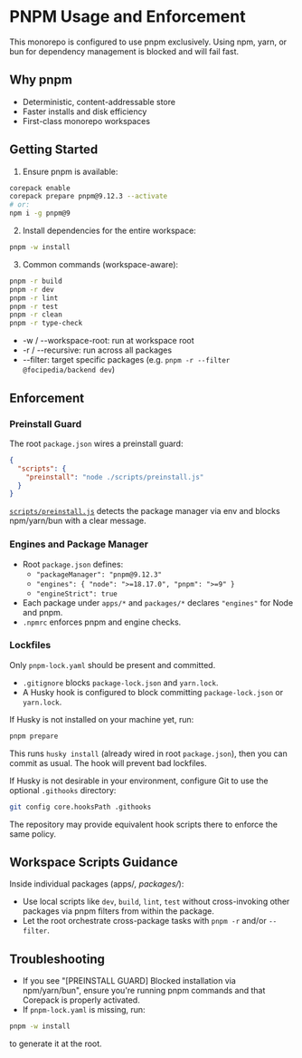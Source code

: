 # PNPM Usage and Enforcement

This monorepo is configured to use pnpm exclusively. Using npm, yarn, or bun for dependency management is blocked and will fail fast.

## Why pnpm

- Deterministic, content-addressable store
- Faster installs and disk efficiency
- First-class monorepo workspaces

## Getting Started

1. Ensure pnpm is available:

```bash
corepack enable
corepack prepare pnpm@9.12.3 --activate
# or:
npm i -g pnpm@9
```

2. Install dependencies for the entire workspace:

```bash
pnpm -w install
```

3. Common commands (workspace-aware):

```bash
pnpm -r build
pnpm -r dev
pnpm -r lint
pnpm -r test
pnpm -r clean
pnpm -r type-check
```

- -w / --workspace-root: run at workspace root
- -r / --recursive: run across all packages
- --filter: target specific packages (e.g. `pnpm -r --filter @focipedia/backend dev`)

## Enforcement

### Preinstall Guard

The root `package.json` wires a preinstall guard:

```json
{
  "scripts": {
    "preinstall": "node ./scripts/preinstall.js"
  }
}
```

[`scripts/preinstall.js`](scripts/preinstall.js:1) detects the package manager via env and blocks npm/yarn/bun with a clear message.

### Engines and Package Manager

- Root `package.json` defines:
  - `"packageManager": "pnpm@9.12.3"`
  - `"engines": { "node": ">=18.17.0", "pnpm": ">=9" }`
  - `"engineStrict": true`
- Each package under `apps/*` and `packages/*` declares `"engines"` for Node and pnpm.
- `.npmrc` enforces pnpm and engine checks.

### Lockfiles

Only `pnpm-lock.yaml` should be present and committed.

- `.gitignore` blocks `package-lock.json` and `yarn.lock`.
- A Husky hook is configured to block committing `package-lock.json` or `yarn.lock`.

If Husky is not installed on your machine yet, run:

```bash
pnpm prepare
```

This runs `husky install` (already wired in root `package.json`), then you can commit as usual. The hook will prevent bad lockfiles.

If Husky is not desirable in your environment, configure Git to use the optional `.githooks` directory:

```bash
git config core.hooksPath .githooks
```

The repository may provide equivalent hook scripts there to enforce the same policy.

## Workspace Scripts Guidance

Inside individual packages (apps/_, packages/_):

- Use local scripts like `dev`, `build`, `lint`, `test` without cross-invoking other packages via pnpm filters from within the package.
- Let the root orchestrate cross-package tasks with `pnpm -r` and/or `--filter`.

## Troubleshooting

- If you see "[PREINSTALL GUARD] Blocked installation via npm/yarn/bun", ensure you're running pnpm commands and that Corepack is properly activated.
- If `pnpm-lock.yaml` is missing, run:

```bash
pnpm -w install
```

to generate it at the root.
